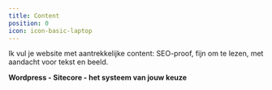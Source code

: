```yaml
---
title: Content
position: 0
icon: icon-basic-laptop
---
```


Ik vul je website met aantrekkelijke content: SEO-proof, fijn om te lezen, met aandacht voor tekst en beeld.

**Wordpress - Sitecore - het systeem van jouw keuze**
